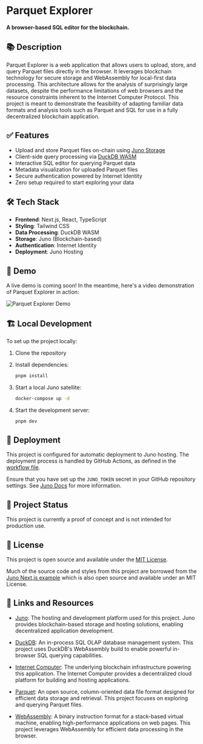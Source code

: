 # Parquet Explorer

**A browser-based SQL editor for the blockchain.**

## 📚 Description

Parquet Explorer is a web application that allows users to upload, store, and query Parquet files directly in the browser. It leverages blockchain technology for secure storage and WebAssembly for local-first data processing. This architecture allows for the analysis of surprisingly large datasets, despite the performance limitations of web browsers and the resource constraints inherent to the Internet Computer Protocol. This project is meant to demonstrate the feasibility of adapting familiar data formats and analysis tools such as Parquet and SQL for use in a fully decentralized blockchain application.

## ✅ Features

- Upload and store Parquet files on-chain using [Juno Storage](https://juno.build/docs/build/storage)
- Client-side query processing via [DuckDB WASM](https://duckdb.org/docs/api/wasm/overview)
- Interactive SQL editor for querying Parquet data
- Metadata visualization for uploaded Parquet files
- Secure authentication powered by Internet Identity
- Zero setup required to start exploring your data

## 🛠️ Tech Stack

- **Frontend**: Next.js, React, TypeScript
- **Styling**: Tailwind CSS
- **Data Processing**: DuckDB WASM
- **Storage**: Juno (Blockchain-based)
- **Authentication**: Internet Identity
- **Deployment**: Juno Hosting

<!-- ## 🌟 Live Demo

Experience Parquet Explorer in action:

**[https://w6tkp-yaaaa-aaaal-amnwa-cai.icp0.io/](https://w6tkp-yaaaa-aaaal-amnwa-cai.icp0.io/)** -->

## 🎥 Demo

A live demo is coming soon! In the meantime, here's a video demonstration of Parquet Explorer in action:

![Parquet Explorer Demo](public/videos/demo.gif)

## 🏗️ Local Development

To set up the project locally:

1. Clone the repository
2. Install dependencies:

   ```bash
   pnpm install
   ```

3. Start a local Juno satellite:

   ```bash
   docker-compose up -d
   ```

4. Start the development server:

   ```bash
   pnpm dev
   ```

## 🚀 Deployment

This project is configured for automatic deployment to Juno hosting. The deployment process is handled by GitHub Actions, as defined in the [workflow file](.github/workflows/main.yml).

Ensure that you have set up the `JUNO_TOKEN` secret in your GitHub repository settings. See [Juno Docs](https://juno.build/docs/guides/github-actions) for more information.

## 🚧 Project Status

This project is currently a proof of concept and is not intended for production use.

<!-- 🚨 **Warning:** You may upload files to test the application, but please be aware that the files may be destroyed at any time without notice. -->

## 📄 License

This project is open source and available under the [MIT License](LICENSE).

Much of the source code and styles from this project are borrowed from the [Juno Next.js example](https://github.com/junobuild/create-juno/tree/main/templates/nextjs-example) which is also open source and available under an MIT License.

## 🔗 Links and Resources

- [Juno](https://juno.build): The hosting and development platform used for this project. Juno provides blockchain-based storage and hosting solutions, enabling decentralized application development.

- [DuckDB](https://duckdb.org): An in-process SQL OLAP database management system. This project uses DuckDB's WebAssembly build to enable powerful in-browser SQL querying capabilities.

- [Internet Computer](https://internetcomputer.org): The underlying blockchain infrastructure powering this application. The Internet Computer provides a decentralized cloud platform for building and hosting applications.

- [Parquet](https://parquet.apache.org/): An open source, column-oriented data file format designed for efficient data storage and retrieval. This project focuses on exploring and querying Parquet files.

- [WebAssembly](https://webassembly.org/): A binary instruction format for a stack-based virtual machine, enabling high-performance applications on web pages. This project leverages WebAssembly for efficient data processing in the browser.
